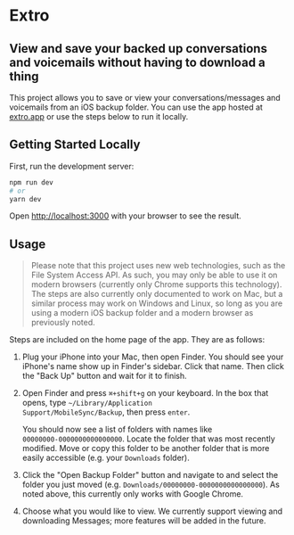 # Extro
## View and save your backed up conversations and voicemails without having to download a thing

This project allows you to save or view your conversations/messages and voicemails from an iOS backup folder.
You can use the app hosted at [extro.app](https://extro.app) or use the steps below
to run it locally.

## Getting Started Locally

First, run the development server:

```bash
npm run dev
# or
yarn dev
```

Open [http://localhost:3000](http://localhost:3000) with your browser to see the result.

## Usage

> Please note that this project uses new web technologies, such as the File System Access API.
> As such, you may only be able to use it on modern browsers (currently only Chrome supports this technology).
> The steps are also currently only documented to work on Mac, but a similar process may work on Windows and
> Linux, so long as you are using a modern iOS backup folder and a modern browser as previously noted.

Steps are included on the home page of the app. They are as follows:

1. Plug your iPhone into your Mac, then open Finder. You should see your iPhone&apos;s name show up
    in Finder&apos;s sidebar. Click that name. Then click the &quot;Back Up&quot; button and wait for
    it to finish.

2. Open Finder and press <code>⌘+shift+g</code> on your keyboard. In the box that opens, type
    <code>~/Library/Application Support/MobileSync/Backup</code>, then press <code>enter</code>.

    You should now see a list of folders with names like <br /><code>00000000-0000000000000000</code>.
    Locate the folder that was most recently modified. Move or copy this folder to be another folder
    that is more easily accessible (e.g. your <code>Downloads</code> folder).

3. Click the "Open Backup Folder" button and navigate to and select the folder you just moved (e.g.
    `Downloads/00000000-0000000000000000`). As noted above, this currently only works with Google Chrome.

4. Choose what you would like to view. We currently support viewing and downloading Messages; more features
    will be added in the future.

